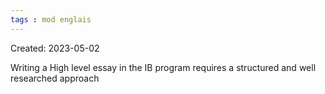 ```yaml
---
tags : mod englais
---
```

Created: 2023-05-02

Writing a High level essay in the IB program requires a structured and well researched approach